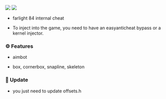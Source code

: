 ![](https://img.shields.io/github/stars/refo0/farlight84-cheat)
![](https://img.shields.io/github/forks/refo0/farlight84-cheat)

- farlight 84 internal cheat

- To inject into the game, you need to have an easyanticheat bypass or a kernel injector.

 ### ⚙️ Features
 
- aimbot

- box, cornerbox, snapline, skeleton

 ### 🧾 Update
 
- you just need to update offsets.h
